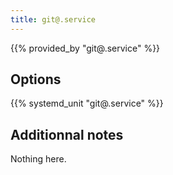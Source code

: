 ```yaml
---
title: git@.service
---
```


{{% provided_by "git@.service" %}}

## Options

{{% systemd_unit "git@.service" %}}

## Additionnal notes

Nothing here.
